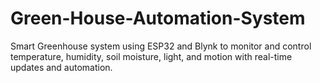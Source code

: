 # Green-House-Automation-System
Smart Greenhouse system using ESP32 and Blynk to monitor and control temperature, humidity, soil moisture, light, and motion with real-time updates and automation.
